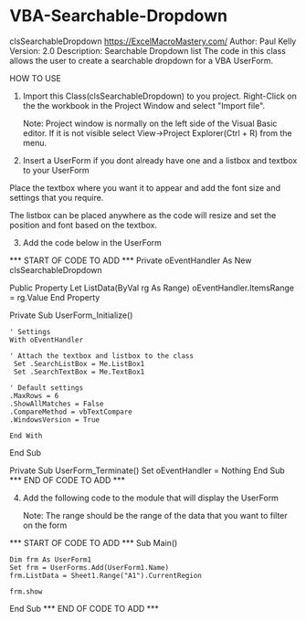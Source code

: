 # VBA-Searchable-Dropdown

clsSearchableDropdown
https://ExcelMacroMastery.com/
Author: Paul Kelly
Version: 2.0
Description: Searchable Dropdown list
             The code in this class allows the user to
             create a searchable dropdown for a VBA UserForm.


HOW TO USE

1. Import this Class(clsSearchableDropdown) to you project. Right-Click on the
   the workbook in the Project Window and select "Import file".

   Note: Project window is normally on the left side of the Visual Basic editor. If
   it is not visible select View->Project Explorer(Ctrl + R) from the menu.

2. Insert a UserForm if you dont already have one and a listbox and textbox to your UserForm

Place the textbox where you want it to appear and add the font size and settings that you require.

The listbox can be placed anywhere as the code will resize and set the position and font based on the 
textbox.

3. Add the code below in the UserForm

*** START OF CODE TO ADD ***
Private oEventHandler As New clsSearchableDropdown

Public Property Let ListData(ByVal rg As Range)
    oEventHandler.ItemsRange = rg.Value
End Property

Private Sub UserForm_Initialize()

    ' Settings
    With oEventHandler

    ' Attach the textbox and listbox to the class
     Set .SearchListBox = Me.ListBox1
     Set .SearchTextBox = Me.TextBox1
    
    ' Default settings
    .MaxRows = 6
    .ShowAllMatches = False
    .CompareMethod = vbTextCompare
    .WindowsVersion = True

    End With

End Sub

Private Sub UserForm_Terminate()
    Set oEventHandler = Nothing
End Sub
*** END OF CODE TO ADD ***

4. Add the following code to the module that will display the UserForm

   Note: The range should be the range of the data that you want to filter
   on the form

*** START OF CODE TO ADD ***
Sub Main()

    Dim frm As UserForm1
    Set frm = UserForms.Add(UserForm1.Name)
    frm.ListData = Sheet1.Range("A1").CurrentRegion
    
    frm.show
    
End Sub
*** END OF CODE TO ADD ***



















